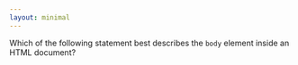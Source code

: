```yaml
---
layout: minimal 
---
```


Which of the following statement best describes the `body` element inside an HTML document?
